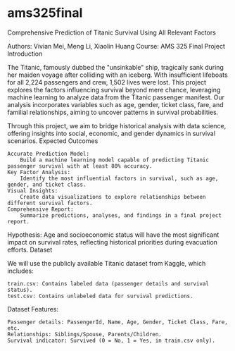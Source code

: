 # ams325final
Comprehensive Prediction of Titanic Survival Using All Relevant Factors

Authors: Vivian Mei, Meng Li, Xiaolin Huang
Course: AMS 325 Final Project
Introduction

The Titanic, famously dubbed the "unsinkable" ship, tragically sank during her maiden voyage after colliding with an iceberg. With insufficient lifeboats for all 2,224 passengers and crew, 1,502 lives were lost. This project explores the factors influencing survival beyond mere chance, leveraging machine learning to analyze data from the Titanic passenger manifest. Our analysis incorporates variables such as age, gender, ticket class, fare, and familial relationships, aiming to uncover patterns in survival probabilities.

Through this project, we aim to bridge historical analysis with data science, offering insights into social, economic, and gender dynamics in survival scenarios.
Expected Outcomes

    Accurate Prediction Model:
        Build a machine learning model capable of predicting Titanic passenger survival with at least 80% accuracy.
    Key Factor Analysis:
        Identify the most influential factors in survival, such as age, gender, and ticket class.
    Visual Insights:
        Create data visualizations to explore relationships between different survival factors.
    Comprehensive Report:
        Summarize predictions, analyses, and findings in a final project report.

Hypothesis: Age and socioeconomic status will have the most significant impact on survival rates, reflecting historical priorities during evacuation efforts.
Dataset

We will use the publicly available Titanic dataset from Kaggle, which includes:

    train.csv: Contains labeled data (passenger details and survival status).
    test.csv: Contains unlabeled data for survival predictions.

Dataset Features:

    Passenger details: PassengerId, Name, Age, Gender, Ticket Class, Fare, etc.
    Relationships: Siblings/Spouse, Parents/Children.
    Survival indicator: Survived (0 = No, 1 = Yes, in train.csv only).
